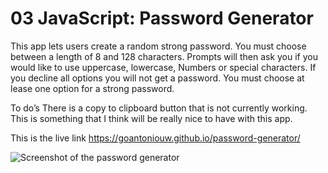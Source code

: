 # 03 JavaScript: Password Generator

This app lets users create a random strong password. You must choose between a length of 8 and 128 characters. Prompts will then ask you if you would like to use uppercase, lowercase, 
Numbers or special characters. If you decline all options you will not get a password. You must choose at lease one option for a strong password. 

To do’s 
There is a copy to clipboard button that is not currently working. This is something that I think will be really nice to have with this app.


This is the live link
https://goantoniouw.github.io/password-generator/

![Screenshot of the password generator](http://url/to/img.png)
